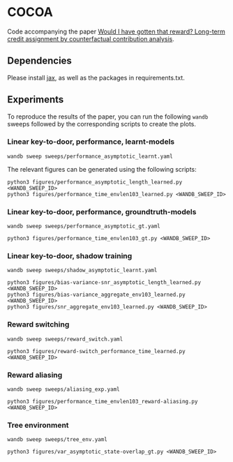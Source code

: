 # COCOA

Code accompanying the paper [Would I have gotten that reward? Long-term credit assignment by counterfactual contribution analysis](https://github.com/seijin-kobayashi/cocoa).

## Dependencies

Please install [jax](https://jax.readthedocs.io/en/latest/installation.html), as well as the packages in requirements.txt.

## Experiments

To reproduce the results of the paper, you can run the following `wandb` sweeps followed by the corresponding scripts to create the plots.

### Linear key-to-door, performance, learnt-models

```
wandb sweep sweeps/performance_asymptotic_learnt.yaml
```
The relevant figures can be generated using the following scripts:
```
python3 figures/performance_asymptotic_length_learned.py <WANDB_SWEEP_ID>
python3 figures/performance_time_envlen103_learned.py <WANDB_SWEEP_ID>
```

### Linear key-to-door, performance, groundtruth-models
```
wandb sweep sweeps/performance_asymptotic_gt.yaml 
```

```
python3 figures/performance_time_envlen103_gt.py <WANDB_SWEEP_ID>
```
### Linear key-to-door, shadow training
```
wandb sweep sweeps/shadow_asymptotic_learnt.yaml
```

```
python3 figures/bias-variance-snr_asymptotic_length_learned.py <WANDB_SWEEP_ID>
python3 figures/bias-variance_aggregate_env103_learned.py <WANDB_SWEEP_ID>
python3 figures/snr_aggregate_env103_learned.py <WANDB_SWEEP_ID>
```
### Reward switching
```
wandb sweep sweeps/reward_switch.yaml
```

```
python3 figures/reward-switch_performance_time_learned.py <WANDB_SWEEP_ID>
```
### Reward aliasing
```
wandb sweep sweeps/aliasing_exp.yaml
```

```
python3 figures/performance_time_envlen103_reward-aliasing.py <WANDB_SWEEP_ID>
```

### Tree environment
```
wandb sweep sweeps/tree_env.yaml
```

```
python3 figures/var_asymptotic_state-overlap_gt.py <WANDB_SWEEP_ID>
```
